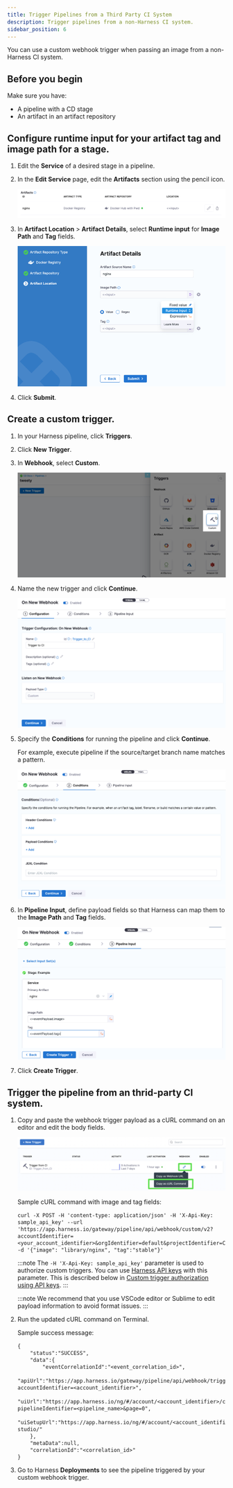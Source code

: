 ```yaml
---
title: Trigger Pipelines from a Third Party CI System
description: Trigger pipelines from a non-Harness CI system.
sidebar_position: 6
---
```


You can use a custom webhook trigger when passing an image from a non-Harness CI system. 

## Before you begin

Make sure you have: 
* A pipeline with a CD stage
* An artifact in an artifact repository

## Configure runtime input for your artifact tag and image path for a stage.

1. Edit the **Service** of a desired stage in a pipeline.
2. In the **Edit Service** page, edit the **Artifacts** section using the pencil icon.
   
   ![](./static/edit-artifacts.png)

3. In **Artifact Location** > **Artifact Details**, select **Runtime input** for **Image Path** and **Tag** fields.
   
   ![](./ctatic/../static/edit-artifact-details.png)

4. Click **Submit**.
   
## Create a custom trigger.

1. In your Harness pipeline, click **Triggers**.
2. Click **New Trigger**.
3. In **Webhook**, select **Custom**.
   
    ![](./static/trigger-deployments-using-custom-triggers-01.png)

4. Name the new trigger and click **Continue**.
   
    ![](./static/custom-webhook-trigger-configuration.png)

5. Specify the **Conditions** for running the pipeline and click **Continue**. 
   
    For example, execute pipeline if the source/target branch name matches a pattern.

    ![](./static/custom-webhook-trigger-conditions.png)

6. In **Pipeline Input**, define payload fields so that Harness can map them to the **Image Path** and **Tag** fields.

    ![](./static/custom-webhook-trigger-piepline-input.png)

7. Click **Create Trigger**. 
   
## Trigger the pipeline from an thrid-party CI system.

1. Copy and paste the webhook trigger payload as a cURL command on an editor and edit the body fields.

    ![](./static/webhook-trigger-copy-curl-command.png)

    Sample cURL command with image and tag fields:
   
    ```
    curl -X POST -H 'content-type: application/json' -H 'X-Api-Key: sample_api_key' --url 'https://app.harness.io/gateway/pipeline/api/webhook/custom/v2?accountIdentifier=<your_account_identifier>&orgIdentifier=default&projectIdentifier=CD_Docs&pipelineIdentifier=Container&triggerIdentifier=Trigger_to_CI' -d '{"image": "library/nginx", "tag":"stable"}'
    ```

    :::note
    The `-H 'X-Api-Key: sample_api_key'` parameter is used to authorize custom triggers. You can use [Harness API keys](../4_Role-Based-Access-Control/7-add-and-manage-api-keys.md) with this parameter. This is described below in [Custom trigger authorization using API keys](#custom-trigger-authorization-using-api-keys).
    :::
        
    :::note
    We recommend that you use VSCode editor or Sublime to edit payload information to avoid format issues.
    :::

2. Run the updated cURL command on Terminal. 

    Sample success message:
 
    ```
    {
        "status":"SUCCESS",
        "data":{
            "eventCorrelationId":"<event_correlation_id>",
            "apiUrl":"https://app.harness.io/gateway/pipeline/api/webhook/triggerExecutionDetails/<event_correlation_id>?accountIdentifier=<account_identifier>",
            "uiUrl":"https://app.harness.io/ng/#/account/<account_identifier>/cd/orgs/default/projects/CD_Docs/deployments?pipelineIdentifier=<pipeline_name>&page=0",
            "uiSetupUrl":"https://app.harness.io/ng/#/account/<account_identifier>/cd/orgs/default/projects/CD_Docs/pipelines/<pipeline_name>/pipeline-studio/"
        },
        "metaData":null,
        "correlationId":"<correlation_id>"
    }
    ```
   
3. Go to Harness **Deployments** to see the pipeline triggered by your custom webhook trigger.